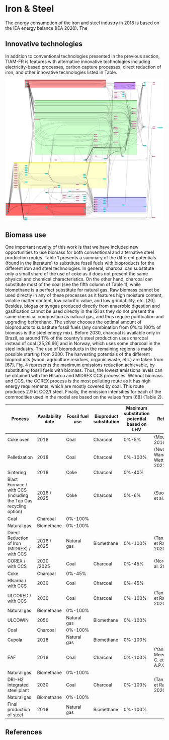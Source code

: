# Iron & Steel

The energy consumption of the iron and steel industry in 2018 is based on the IEA energy balance (IEA 2020). The

## Innovative technologies

In addition to conventional technologies presented in the previous section, TIAM-FR is features with alternative innovative technologies including electricity-based processes, carbon capture processes, direct reduction of iron, and other innovative technologies listed in Table.

![](IISRES_final.png)

## Biomass use

One important novelty of this work is that we have included new opportunities to use biomass for both conventional and alternative steel production routes. Table 1 presents a summary of the different potentials (found in the literature) to substitute fossil fuels with bioproducts for the different iron and steel technologies. In general, charcoal can substitute only a small share of the use of coke as it does not present the same physical and chemical characteristics. On the other hand, charcoal can substitute most of the coal (see the fifth column of Table 1), while biomethane is a perfect substitute for natural gas. Raw biomass cannot be used directly in any of these processes as it features high moisture content, volatile matter content, low calorific value, and low grindability, etc. [20]. Besides, biogas or syngas produced directly from anaerobic digestion and gasification cannot be used directly in the ISI as they do not present the same chemical composition as natural gas, and thus require purification and upgrading beforehand. The solver chooses the optimal amount of bioproducts to substitute fossil fuels (any combination from 0% to 100% of biomass is the steel energy mix). Before 2030, charcoal is available only in Brazil, as around 11% of the country’s steel production uses charcoal instead of coal [25,26,66] and in Norway, which uses some charcoal in the steel industry. The use of bioproducts in the remaining regions is made possible starting from 2030. The harvesting potentials of the different bioproducts (wood, agriculture residues, organic waste, etc.) are taken from [67]. Fig. 4 represents the maximum emissions reduction achievable, by substituting fossil fuels with biomass. Thus, the lowest emissions levels can be obtained with the HIsarna and MIDREX CCS processes. Without biomass and CCS, the COREX process is the most polluting route as it has high energy requirements, which are mostly covered by coal. This route produces 2.9 kt CO2/t steel. Finally, the emission intensities for each of the commodities used in the model are based on the values from [68] (Table 2).

| **Process**                                                       | **Availability date** | **Fossil fuel use** | **Bioproduct substitution** | **Maximum substitution potential based on LHV** | **Reference**                                    |
| ----------------------------------------------------------------- | --------------------- | ------------------- | --------------------------- | ----------------------------------------------- | ------------------------------------------------ |
| Coke oven                                                         | 2018                  | Coal                | Charcoal                    | 0%-5%                                           | (Mousa et al. 2016)                              |
| Pelletization                                                     | 2018                  | Coal                | Charcoal                    | 0%-100%                                         | (Nwachukwu, Wang et Wetterlund 2021)             |
| Sintering                                                         | 2018                  | Coke                | Charcoal                    | 0%-40%                                          |
| Blast Furnace / with CCS (including the Top Gas recycling option) | 2018 / 2025           | Coke                | Charcoal                    | 0%-6%                                           | (Suopajärvi et al. 2017)                         |
| Coal                                                              | Charcoal              | 0%-100%             |
| Natural gas                                                       | Biomethane            | 0%-100%             |
| Direct Reduction of Iron (MIDREX) / with CCS                      | 2018 / 2025           | Natural gas         | Biomethane                  | 0%-100%                                         | (Tanzer, Blok et Ramírez 2020)                   |
| COREX / with CCS                                                  | 2020 /2025            | Coal                | Charcoal                    | 0%-45%                                          | (Norgate et al. 2012)                            |
| Coke                                                              | Charcoal              | 0%-45%              |
| HIsarna / with CCS                                                | 2030                  | Coal                | Charcoal                    | 0%-45%                                          |
| ULCORED / with CCS                                                | 2030                  | Coal                | Charcoal                    | 0%-100%                                         | (Tanzer, Blok et Ramírez 2020)                   |
| Natural gas                                                       | Biomethane            | 0%-100%             |
| ULCOWIN                                                           | 2050                  | Natural gas         | Biomethane                  | 0%-100%                                         |
| Coal                                                              | Charcoal              | 0%-100%             |
| Cupola                                                            | 2018                  | Natural gas         | Biomethane                  | 0%-100%                                         |
| EAF                                                               | 2018                  | Coal                | Charcoal                    | 0%-100%                                         | (Yang, F., Meerman, J. C. et Faaij, A.P.C. 2021) |
| Natural gas                                                       | Biomethane            | 0%-100%             |
| DRI-H2 integrated steel plant                                     | 2030                  | Coal                | Charcoal                    | 0%-100%                                         | (Tanzer, Blok et Ramírez 2020)                   |
| Natural gas                                                       | Biomethane            | 0%-100%             |                             |
| Final production of steel                                         | 2018                  | Natural gas         | Biomethane                  | 0%-100%                                         |                                                  |


## References
